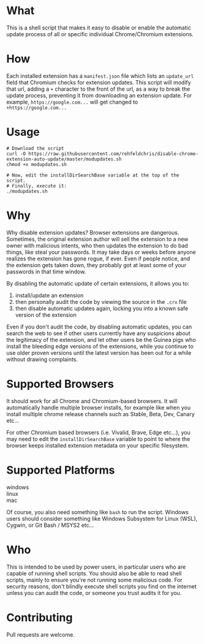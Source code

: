 # What

This is a shell script that makes it easy to disable or enable the automatic update process
of all or specific individual Chrome/Chromium extensions. 

# How

Each installed extension has a `manifest.json` file which lists an `update_url` field that Chromium
checks for extension updates. This script will modify that url, adding a `+` character to the front of the url, as a way
to break the update process, preventing it from downloading an extension update. For example, `https://google.com...` will get changed to `+https://google.com...`

# Usage
```
# Download the script
curl -O https://raw.githubusercontent.com/rehfeldchris/disable-chrome-extension-auto-update/master/modupdates.sh
chmod +x modupdates.sh

# Now, edit the installDirSearchBase variable at the top of the script.
# Finally, execute it:
./modupdates.sh
```


# Why

Why disable extension updates? Browser extensions are dangerous. Sometimes, the original extension author will
sell the extension to a new owner with malicious intents, who then updates the extension
to do bad things, like steal your passwords. It may take days or weeks before anyone realizes
the extension has gone rogue, if ever. Even if people notice, and the extension gets taken down, they probably
got at least some of your passwords in that time window.

By disabling the automatic update of certain extensions, it allows you to:   
1) install/update an extension
2) then personally audit the code by viewing the source in the `.crx` file
3) then disable automatic updates again, locking you into a known safe version of the extension

Even if you don't audit the code, by disabling automatic updates, you can search the web to see if 
other users currently have any suspicions about the legitimacy of the extension, and let
other users be the Guinea pigs who install the bleeding edge versions of the extensions, while you 
continue to use older proven versions until the latest version has been out for a while without drawing complaints.


# Supported Browsers

It should work for all Chrome and Chromium-based browsers. It will automatically handle multiple browser installs,
for example like when you install multiple chrome release channels such as Stable, Beta, Dev, Canary etc... 

For other Chromium based browsers (i.e. Vivalid, Brave, Edge etc...), you may need to edit the `installDirSearchBase` variable to point to where the
browser keeps installed extension metadata on your specific filesystem.


# Supported Platforms

windows  
linux  
mac  

Of course, you also need something like `bash` to run the script. Windows users should consider
something like Windows Subsystem for Linux (WSL), Cygwin, or Git Bash / MSYS2 etc...

# Who

This is intended to be used by power users, in particular users who are capable of running shell
scripts. You should also be able to read shell scripts, mainly to ensure you're not running some 
malicious code. For security reasons, don't blindly execute shell scripts you find on the 
internet unless you can audit the code, or someone you trust audits it for you.

# Contributing

Pull requests are welcome.